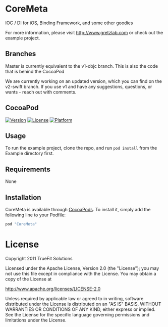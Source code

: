 CoreMeta
============
IOC / DI for iOS, Binding Framework, and some other goodies

For more information, please visit http://www.gretzlab.com or check out the example project.

Branches
-----------
Master is currently equivalent to the v1-objc branch. This is also the code that is behind the CocoaPod

We are currently working on an updated version, which you can find on the v2-swift branch. If you use v1 and have any suggestions, questions, or wants - reach out with comments.

CocoaPod
------------
[![Version](https://img.shields.io/cocoapods/v/CoreMeta.svg?style=flat)](http://cocoapods.org/pods/CoreMeta)
[![License](https://img.shields.io/cocoapods/l/CoreMeta.svg?style=flat)](http://cocoapods.org/pods/CoreMeta)
[![Platform](https://img.shields.io/cocoapods/p/CoreMeta.svg?style=flat)](http://cocoapods.org/pods/CoreMeta)

Usage
------------
To run the example project, clone the repo, and run `pod install` from the Example directory first.

Requirements
-------------
None

Installation
-------------
CoreMeta is available through [CocoaPods](http://cocoapods.org). To install it, simply add the following line to your Podfile:

```ruby
pod "CoreMeta"
```

License
=========

Copyright 2011 TrueFit Solutions

Licensed under the Apache License, Version 2.0 (the "License");
you may not use this file except in compliance with the License.
You may obtain a copy of the License at

http://www.apache.org/licenses/LICENSE-2.0

Unless required by applicable law or agreed to in writing, software
distributed under the License is distributed on an "AS IS" BASIS,
WITHOUT WARRANTIES OR CONDITIONS OF ANY KIND, either express or implied.
See the License for the specific language governing permissions and
limitations under the License.